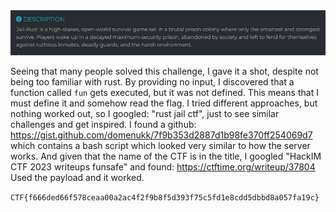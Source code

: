 <img src="https://github.com/raul-dunca/rocsc_2025_quals/blob/main/.assets/jail-rust_description.png">

Seeing that many people solved this challenge, I gave it a shot, despite not being too familiar with rust. By providing no input, I discovered that a function called `fun` gets executed, but it was not defined. This means that I must define it and somehow read the flag. I tried different approaches, but nothing worked out, so I googled: "rust jail ctf", just to see similar challenges and get inspired. I found a github: https://gist.github.com/domenukk/7f9b353d2887d1b98fe370ff254069d7 which contains a bash script which looked very similar to how the server works. And given that the name of the CTF is in the title, I googled "HackIM CTF 2023 writeups funsafe" and found:
https://ctftime.org/writeup/37804
Used the payload and it worked.

`CTF{f666ded66f578ceaa00a2ac4f2f9b8f5d393f75c5fd1e8cdd5dbbd8a057fa19c}`
